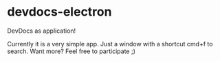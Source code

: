 # devdocs-electron
DevDocs as application!

Currently it is a very simple app. Just a window with a shortcut cmd+f to search. Want more? Feel free to participate ;)
